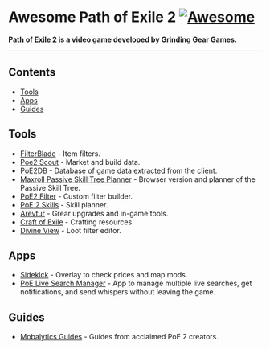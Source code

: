# Awesome Path of Exile 2 [![Awesome](https://awesome.re/badge-flat2.svg)](https://awesome.re)

**[Path of Exile 2](https://www.pathofexile2.com/) is a video game developed by Grinding Gear Games.**

<hr>

<!-- START doctoc generated TOC please keep comment here to allow auto update -->
<!-- DON'T EDIT THIS SECTION, INSTEAD RE-RUN doctoc TO UPDATE -->
## Contents

- [Tools](#tools)
- [Apps](#apps)
- [Guides](#guides)

<!-- END doctoc generated TOC please keep comment here to allow auto update -->

## Tools

- [FilterBlade](https://www.filterblade.xyz/?game=Poe2) - Item filters.
- [Poe2 Scout](https://poe2scout.com/) - Market and build data.
- [PoE2DB](https://poe2db.tw/) - Database of game data extracted from the client.
- [Maxroll Passive Skill Tree Planner](https://maxroll.gg/poe2/passive-tree/) - Browser version and planner of the Passive Skill Tree.
- [PoE2 Filter](https://poe2filter.com/) - Custom filter builder.
- [PoE 2 Skills](https://poe2skills.com/) - Skill planner.
- [Arevtur](https://github.com/mahhov/arevtur) - Grear upgrades and in-game tools.
- [Craft of Exile](https://www.craftofexile.com/?game=poe2) - Crafting resources.
- [Divine View](https://divineview.app/) - Loot filter editor.

## Apps

- [Sidekick](https://sidekick-poe.github.io/) - Overlay to check prices and map mods.
- [PoE Live Search Manager](https://github.com/5k-mirrors/poe-live-search-manager) - App to manage multiple live searches, get notifications, and send whispers without leaving the game.

## Guides

- [Mobalytics Guides](https://mobalytics.gg/poe-2/guides) - Guides from acclaimed PoE 2 creators.
